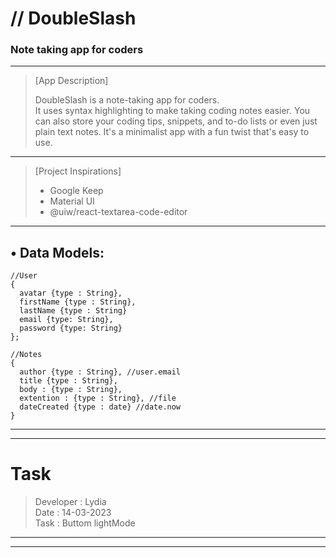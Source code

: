 # // DoubleSlash
### Note taking app for coders


---

> [App Description]
>
> DoubleSlash 
> is a note-taking app for coders.  
> It uses syntax highlighting to make taking coding notes easier. You can also store your coding tips, snippets, and to-do lists or even just plain text notes. 
> It's a minimalist app with a fun twist that's easy to use.  
---
> [Project Inspirations]
>
> - Google Keep
> - Material UI
> - @uiw/react-textarea-code-editor
---


## • Data Models:

```JS
//User  
{   
  avatar {type : String}, 
  firstName {type : String},
  lastName {type : String} 
  email {type: String},  
  password {type: String}  
};

//Notes  
{  
  author {type : String}, //user.email 
  title {type : String}, 
  body : {type : String}, 
  extention : {type : String}, //file
  dateCreated {type : date} //date.now 
}  
```

---
---
# Task
> Developer : Lydia \
> Date      : 14-03-2023 \
> Task      : Buttom lightMode
---
---
